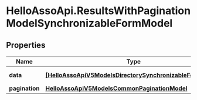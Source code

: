 # HelloAssoApi.ResultsWithPaginationModelSynchronizableFormModel

## Properties

Name | Type | Description | Notes
------------ | ------------- | ------------- | -------------
**data** | [**[HelloAssoApiV5ModelsDirectorySynchronizableFormModel]**](HelloAssoApiV5ModelsDirectorySynchronizableFormModel.md) | Data property | [optional] 
**pagination** | [**HelloAssoApiV5ModelsCommonPaginationModel**](HelloAssoApiV5ModelsCommonPaginationModel.md) |  | [optional] 


